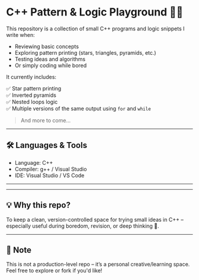 # C++ Pattern & Logic Playground 🧠✨

This repository is a collection of small C++ programs and logic snippets I write when:

- Reviewing basic concepts
- Exploring pattern printing (stars, triangles, pyramids, etc.)
- Testing ideas and algorithms
- Or simply coding while bored

It currently includes:

✅ Star pattern printing  
✅ Inverted pyramids  
✅ Nested loops logic  
✅ Multiple versions of the same output using `for` and `while`  

> And more to come...

---

## 🛠 Languages & Tools
- Language: C++
- Compiler: g++ / Visual Studio
- IDE: Visual Studio / VS Code

---


---

## 💡 Why this repo?
To keep a clean, version-controlled space for trying small ideas in C++ – especially useful during boredom, revision, or deep thinking 🧩.

---

## 📌 Note
This is not a production-level repo – it’s a personal creative/learning space. Feel free to explore or fork if you'd like!

